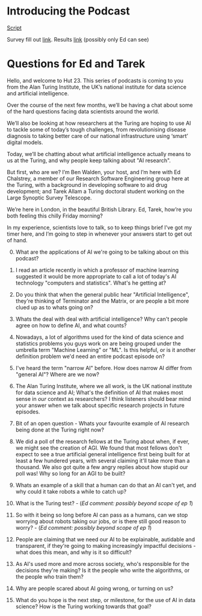 # Introducing the Podcast

[Script](https://docs.google.com/document/d/1RotYphjVBema8ARXOgbFmluG7KfUE3_R714TC-x1Ja0/edit)

Survey fill out [link](http://bit.ly/2MozP5x). Results
[link](https://docs.google.com/forms/d/1eeQFO8usXal16Mx-o5G1kypsUrGCNMVhZmhcZQ9CM4I/edit#responses)
(possibly only Ed can see)

# Questions for Ed and Tarek

Hello, and welcome to Hut 23. This series of podcasts is coming to you from the Alan Turing
Institute, the UK’s national institute for data science and artificial intelligence.

Over the course of the next few months, we’ll be having a chat about some of the hard questions
facing data scientists around the world.

We’ll also be looking at how researchers at the Turing are hoping to use AI to tackle some of
today’s tough challenges, from revolutionising disease diagnosis to taking better care of our
national infrastructure using ‘smart’ digital models.

Today, we’ll be chatting about what artificial intelligence actually means to us at the Turing, and
why people keep talking about "AI research".

But first, who are we? I’m Ben Walden, your host, and I’m here with Ed Chalstrey, a member of our
Research Software Engineering group here at the Turing, with a background in developing software to
aid drug development; and Tarek Allam a Turing doctoral student working on the Large Synoptic Survey
Telescope.

We’re here in London, in the beautiful British Library. Ed, Tarek, how’re you both feeling this
chilly Friday morning?

In my experience, scientists love to talk, so to keep things brief I’ve got my timer here, and I’m
going to step in whenever your answers start to get out of hand.

0. What are the applications of AI we're going to be talking about on this podcast?

2. I read an article recently in which a professor of machine learning suggested it would be more
   appropriate to call a lot of today's AI technology "computers and statistics". What's he getting
   at?

3. Do you think that when the general public hear "Artificial Intelligence", they're thinking of
   Terminator and the Matrix, or are people a bit more clued up as to whats going on?

1. Whats the deal with deal with artificial intelligence? Why can't people agree on how to define
   AI, and what counts?

4. Nowadays, a lot of algorithms used for the kind of data science and statistics problems you guys
   work on are being grouped under the umbrella term "Machine Learning" or "ML". Is this  helpful,
   or is it another definition problem we'd need an entire podcast episode on?

5. I've heard the term "narrow AI" before. How does narrow AI differ from "general AI"? Where are we
   now?

6. The Alan Turing Institute, where we all work, is the UK national institute for data science and
   AI; What's the definition of AI that makes most sense in *our* context as researchers? I think
   listeners should bear mind your answer when we talk about specific research projects in future
   episodes.

7. Bit of an open question - Whats your favourite example of AI research being done at the Turing
   right now?

8. We did a poll of the research fellows at the Turing about when, if ever, we might see the
   creation of AGI. We found that most fellows don't expect to see a true artificial general
   intelligence first being built for at least a few hundered years, with several claiming it'll
   take more than a thousand. We also got quite a few angry replies about how stupid our poll was!
   Why so long for an AGI to be built?

9. Whats an example of a skill that a human can do that an AI can't yet, and why could it take
   robots a while to catch up?

10. What is the Turing test? - (*Ed comment: possibly beyond scope of ep 1*)

11. So with it being so long before AI can pass as a humans, can we stop worrying about robots
    taking our jobs, or is there still good reason to worry? - (*Ed comment: possibly beyond scope
    of ep 1*)

13. People are claiming that we need our AI to be explainable, autidable and transparent, if they're
    going to making increasingly impactful decisions - what does this mean, and why is it so
    difficult?

14. As AI's used more and more across society, who's responsible for the decisions they're making?
    Is it the people who write the algorithms, or the people who train them?

15. Why are people scared about AI going wrong, or turning on us?

16. What do you hope is the next step, or milestone, for the use of AI in data science? How is the
    Turing working towards that goal?




